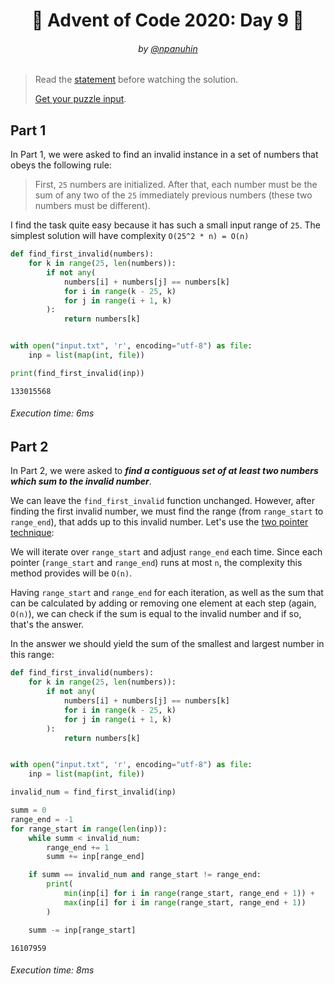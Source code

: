 <h1 align="center">🎄 Advent of Code 2020: Day 9 🎄</h1>
<h6 align="center">by <a href="https://github.com/npanuhin">@npanuhin</a></h6>

> Read the [statement](https://adventofcode.com/2020/day/9 "Visit adventofcode.com/2020/day/9") before watching the solution.
>
> [Get your puzzle input](https://adventofcode.com/2020/day/9/input "Open adventofcode.com/2020/day/9/input").


## Part 1

In Part 1, we were asked to find an invalid instance in a set of numbers that obeys the following rule:

> First, `25` numbers are initialized. After that, each number must be the sum of any two of the `25` immediately previous numbers (these two numbers must be different).

I find the task quite easy because it has such a small input range of `25`. The simplest solution will have complexity `O(25^2 * n) = O(n)`

<!-- Execute code: "part1.py" -->
```python
def find_first_invalid(numbers):
    for k in range(25, len(numbers)):
        if not any(
            numbers[i] + numbers[j] == numbers[k]
            for i in range(k - 25, k)
            for j in range(i + 1, k)
        ):
            return numbers[k]


with open("input.txt", 'r', encoding="utf-8") as file:
    inp = list(map(int, file))

print(find_first_invalid(inp))
```
```
133015568
```
###### Execution time: 6ms

## Part 2

In Part 2, we were asked to ***find a contiguous set of at least two numbers which sum to the invalid number***.

We can leave the `find_first_invalid` function unchanged. However, after finding the first invalid number, we must find the range (from `range_start` to `range_end`), that adds up to this invalid number. Let's use the [two pointer technique](https://www.geeksforgeeks.org/two-pointers-technique):

We will iterate over `range_start` and adjust `range_end` each time. Since each pointer (`range_start` and `range_end`) runs at most `n`, the complexity this method provides will be `O(n)`.

Having `range_start` and `range_end` for each iteration, as well as the sum that can be calculated by adding or removing one element at each step (again, `O(n)`), we can check if the sum is equal to the invalid number and if so, that's the answer.

In the answer we should yield the sum of the smallest and largest number in this range:

<!-- Execute code: "part2.py" -->
```python
def find_first_invalid(numbers):
    for k in range(25, len(numbers)):
        if not any(
            numbers[i] + numbers[j] == numbers[k]
            for i in range(k - 25, k)
            for j in range(i + 1, k)
        ):
            return numbers[k]


with open("input.txt", 'r', encoding="utf-8") as file:
    inp = list(map(int, file))

invalid_num = find_first_invalid(inp)

summ = 0
range_end = -1
for range_start in range(len(inp)):
    while summ < invalid_num:
        range_end += 1
        summ += inp[range_end]

    if summ == invalid_num and range_start != range_end:
        print(
            min(inp[i] for i in range(range_start, range_end + 1)) +
            max(inp[i] for i in range(range_start, range_end + 1))
        )

    summ -= inp[range_start]
```
```
16107959
```
###### Execution time: 8ms
